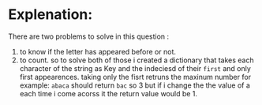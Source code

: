 # Explenation:
There are two problems to solve in this question :
  1. to know if the letter has appeared before or not.
  2. to count.
so to solve both of those i created a dictionary that takes each character of the string as Key and the indeciesd of their `first` and only first appearences.
taking only the fisrt retruns the maxinum number for example:
`abaca` should return `bac` so 3 but if i change the ​the value of a each time i come acorss it the return value would be 1.
